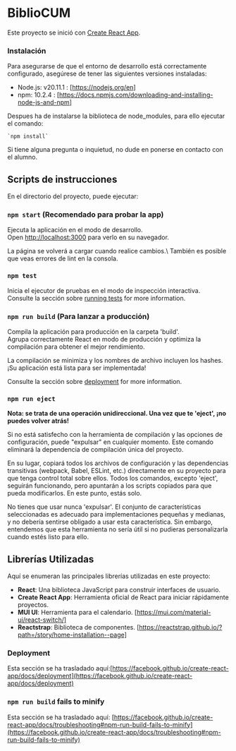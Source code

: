 # BiblioCUM

Este proyecto se inició con [Create React App](https://github.com/facebook/create-react-app).


### Instalación

Para asegurarse de que el entorno de desarrollo está correctamente configurado, asegúrese de tener las siguientes versiones instaladas:

- Node.js: v20.11.1 : [https://nodejs.org/en]
- npm: 10.2.4 : [https://docs.npmjs.com/downloading-and-installing-node-js-and-npm]

Despues ha de instalarse la biblioteca de node_modules, para ello ejecutar el comando:

    `npm install`


Si tiene alguna pregunta o inquietud, no dude en ponerse en contacto con el alumno.

## Scripts de instrucciones

En el directorio del proyecto, puede ejecutar:

### `npm start` (Recomendado para probar la app)

Ejecuta la aplicación en el modo de desarrollo.\
Open [http://localhost:3000](http://localhost:3000) para verlo en su navegador.

La página se volverá a cargar cuando realice cambios.\ 
También es posible que veas errores de lint en la consola.

### `npm test`

Inicia el ejecutor de pruebas en el modo de inspección interactiva.\
Consulte la sección sobre [running tests](https://facebook.github.io/create-react-app/docs/running-tests) for more information.

### `npm run build` (Para lanzar a producción)

Compila la aplicación para producción en la carpeta 'build'.\
Agrupa correctamente React en modo de producción y optimiza la compilación para obtener el mejor rendimiento.


La compilación se minimiza y los nombres de archivo incluyen los hashes.\
¡Su aplicación está lista para ser implementada!

Consulte la sección sobre [deployment](https://facebook.github.io/create-react-app/docs/deployment) for more information.

### `npm run eject`

**Nota: se trata de una operación unidireccional. Una vez que te 'eject', ¡no puedes volver atrás!**

Si no está satisfecho con la herramienta de compilación y las opciones de configuración, puede "expulsar" en cualquier momento. Este comando eliminará la dependencia de compilación única del proyecto.

En su lugar, copiará todos los archivos de configuración y las dependencias transitivas (webpack, Babel, ESLint, etc.) directamente en su proyecto para que tenga control total sobre ellos. Todos los comandos, excepto 'eject', seguirán funcionando, pero apuntarán a los scripts copiados para que pueda modificarlos. En este punto, estás solo.

No tienes que usar nunca 'expulsar'. El conjunto de características seleccionadas es adecuado para implementaciones pequeñas y medianas, y no debería sentirse obligado a usar esta característica. Sin embargo, entendemos que esta herramienta no sería útil si no pudieras personalizarla cuando estés listo para ello.

## Librerías Utilizadas

Aquí se enumeran las principales librerías utilizadas en este proyecto:

- **React**: Una biblioteca JavaScript para construir interfaces de usuario.
- **Create React App**: Herramienta oficial de React para iniciar rápidamente proyectos.
- **MUI UI**: Herramienta para el calendario. [https://mui.com/material-ui/react-switch/]
- **Reactstrap**: Biblioteca de componentes. [https://reactstrap.github.io/?path=/story/home-installation--page]

### Deployment

Esta sección se ha trasladado aquí:[https://facebook.github.io/create-react-app/docs/deployment](https://facebook.github.io/create-react-app/docs/deployment)

### `npm run build` fails to minify

Esta sección se ha trasladado aquí: [https://facebook.github.io/create-react-app/docs/troubleshooting#npm-run-build-fails-to-minify](https://facebook.github.io/create-react-app/docs/troubleshooting#npm-run-build-fails-to-minify)
